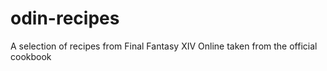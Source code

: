 # odin-recipes
A selection of recipes from Final Fantasy XIV Online taken from the official cookbook
